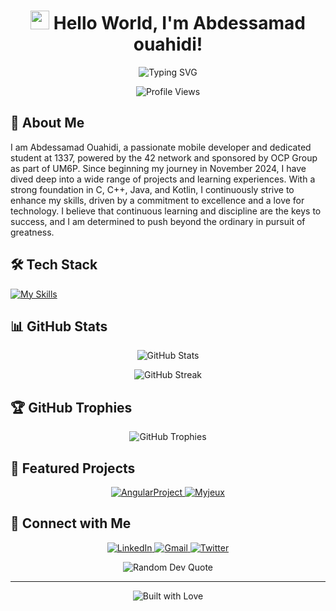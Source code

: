 <h1 align="center">
  <img src="https://media.giphy.com/media/f3iwJFOVOwuy7K6FFw/giphy.gif" width="30px"> 
  Hello World, I'm Abdessamad ouahidi!
</h1>

<p align="center">
  <img src="https://readme-typing-svg.demolab.com?font=Fira+Code&size=22&duration=3000&pause=1000&color=36BCF7FF&center=true&vCenter=true&width=460&lines=Full Stack+Developer;Always+Learning+New+Things;Tech+Enthusiast;Problem+Solver" alt="Typing SVG" />
</p>

<p align="center">
  <img src="https://komarev.com/ghpvc/?username=MarkosonDoulahiane&label=Profile%20views&color=0e75b6&style=flat" alt="Profile Views" />
</p>

## 🚀 About Me

I am Abdessamad Ouahidi, a passionate mobile developer and dedicated student at 1337, powered by the 42 network and sponsored by OCP Group as part of UM6P. Since beginning my journey in November 2024, I have dived deep into a wide range of projects and learning experiences. With a strong foundation in C, C++, Java, and Kotlin, I continuously strive to enhance my skills, driven by a commitment to excellence and a love for technology. I believe that continuous learning and discipline are the keys to success, and I am determined to push beyond the ordinary in pursuit of greatness.



## 🛠️ Tech Stack

[![My Skills](https://skillicons.dev/icons?i=c,cpp,azure,react,vue,flutter&perline=6)](https://skillicons.dev)


## 📊 GitHub Stats

<p align="center">
  <img src="https://github-readme-stats.vercel.app/api?username=MarouanDoulahiane&show_icons=true&theme=radical" alt="GitHub Stats" />
</p>

<p align="center">
  <img src="https://github-readme-streak-stats.herokuapp.com/?user=MarouanDoulahiane&theme=radical" alt="GitHub Streak" />
</p>

## 🏆 GitHub Trophies

<p align="center">
  <img src="https://github-profile-trophy.vercel.app/?username=MarouanDoulahiane&theme=radical&no-frame=true&no-bg=false&margin-w=4" alt="GitHub Trophies" />
</p>

## 🌟 Featured Projects

<p align="center">
  <a href="https://github.com/MarouanDoulahiane/AngularProject">
    <img src="https://github-readme-stats.vercel.app/api/pin/?username=MarouanDoulahiane&repo=AngularProject&theme=radical" alt="AngularProject" />
  </a>
  <a href="https://github.com/MarouanDoulahiane/Myjeux">
    <img src="https://github-readme-stats.vercel.app/api/pin/?username=MarouanDoulahiane&repo=Myjeux&theme=radical" alt="Myjeux" />
  </a>
</p>

## 🤝 Connect with Me

<p align="center">
  <a href="https://linkedin.com/in/marouane-doulahiane" target="_blank">
    <img src="https://img.shields.io/badge/-LinkedIn-0077B5?style=for-the-badge&logo=linkedin&logoColor=white" alt="LinkedIn" />
  </a>
  <a href="mailto:markoson.doulahian@gmail.com" target="_blank">
    <img src="https://img.shields.io/badge/-Gmail-D14836?style=for-the-badge&logo=gmail&logoColor=white" alt="Gmail" />
  </a>
  <a href="https://twitter.com/@MaroansGabry" target="_blank">
    <img src="https://img.shields.io/badge/-Twitter-1DA1F2?style=for-the-badge&logo=twitter&logoColor=white" alt="Twitter" />
  </a>
</p>

<p align="center">
  <img src="https://quotes-github-readme.vercel.app/api?type=horizontal&theme=radical" alt="Random Dev Quote" />
</p>

---

<p align="center">
  <img src="https://forthebadge.com/images/badges/built-with-love.svg" alt="Built with Love" />
</p>
